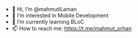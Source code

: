 - 👋 Hi, I’m @mahmutiLaman
- 👀 I’m interested in Mobile Development 
- 🌱 I’m currently learning BLoC
- 📫 How to reach me: https://t.me/mahmut_orhan

<!---
mahmutiLaman/mahmutiLaman is a ✨ special ✨ repository because its `README.md` (this file) appears on your GitHub profile.
You can click the Preview link to take a look at your changes.
--->
